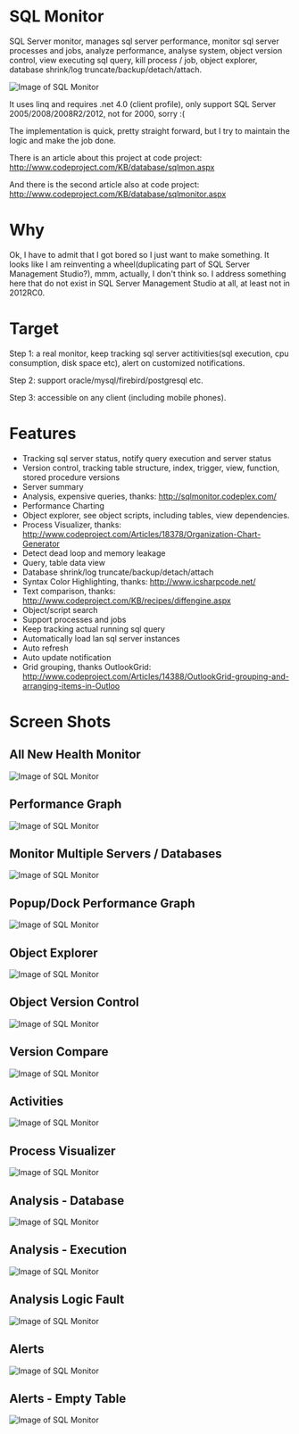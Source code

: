 # SQL Monitor
SQL Server monitor, manages sql server performance, monitor sql server processes and jobs, analyze performance, analyse system, object version control, view executing sql query, kill process / job, object explorer, database shrink/log truncate/backup/detach/attach.


![Image of SQL Monitor](https://raw.githubusercontent.com/unruledboy/SQLMonitor/master/images/1.png)




It uses linq and requires .net 4.0 (client profile), only support SQL Server 2005/2008/2008R2/2012, not for 2000, sorry :(

The implementation is quick, pretty straight forward, but I try to maintain the logic and make the job done.

There is an article about this project at code project: http://www.codeproject.com/KB/database/sqlmon.aspx

And there is the second article also at code project: http://www.codeproject.com/KB/database/sqlmonitor.aspx



# Why

Ok, I have to admit that I got bored so I just want to make something. It looks like I am reinventing a wheel(duplicating part of SQL Server Management Studio?), mmm, actually, I don't think so. I address something here that do not exist in SQL Server Management Studio at all, at least not in 2012RC0.

 

# Target

Step 1: a real monitor, keep tracking sql server actitivities(sql execution, cpu consumption, disk space etc), alert on customized notifications. 

Step 2: support oracle/mysql/firebird/postgresql etc.

Step 3: accessible on any client (including mobile phones).

 

# Features

* Tracking sql server status, notify query execution and server status
* Version control, tracking table structure, index, trigger, view, function, stored procedure versions
* Server summary
* Analysis, expensive queries, thanks: http://sqlmonitor.codeplex.com/
* Performance Charting
* Object explorer, see object scripts, including tables, view dependencies.
* Process Visualizer, thanks: http://www.codeproject.com/Articles/18378/Organization-Chart-Generator
* Detect dead loop and memory leakage
* Query, table data view
* Database shrink/log truncate/backup/detach/attach
* Syntax Color Highlighting, thanks: http://www.icsharpcode.net/
* Text comparison, thanks: http://www.codeproject.com/KB/recipes/diffengine.aspx
* Object/script search
* Support processes and jobs
* Keep tracking actual running sql query
* Automatically load lan sql server instances
* Auto refresh
* Auto update notification
* Grid grouping, thanks OutlookGrid: http://www.codeproject.com/Articles/14388/OutlookGrid-grouping-and-arranging-items-in-Outloo


# Screen Shots

 

## All New Health Monitor
![Image of SQL Monitor](https://raw.githubusercontent.com/unruledboy/SQLMonitor/master/images/1.png)


 

## Performance Graph
![Image of SQL Monitor](https://raw.githubusercontent.com/unruledboy/SQLMonitor/master/images/2.png)


 

## Monitor Multiple Servers / Databases
![Image of SQL Monitor](https://raw.githubusercontent.com/unruledboy/SQLMonitor/master/images/3.png)


## Popup/Dock Performance Graph
![Image of SQL Monitor](https://raw.githubusercontent.com/unruledboy/SQLMonitor/master/images/4.png)



## Object Explorer
![Image of SQL Monitor](https://raw.githubusercontent.com/unruledboy/SQLMonitor/master/images/5.png)


 

## Object Version Control
![Image of SQL Monitor](https://raw.githubusercontent.com/unruledboy/SQLMonitor/master/images/6.png)


 

## Version Compare
![Image of SQL Monitor](https://raw.githubusercontent.com/unruledboy/SQLMonitor/master/images/7.png)


 

## Activities
![Image of SQL Monitor](https://raw.githubusercontent.com/unruledboy/SQLMonitor/master/images/8.png)
 

 

## Process Visualizer
![Image of SQL Monitor](https://raw.githubusercontent.com/unruledboy/SQLMonitor/master/images/9.png)


## Analysis - Database
![Image of SQL Monitor](https://raw.githubusercontent.com/unruledboy/SQLMonitor/master/images/10.png)


## Analysis - Execution
![Image of SQL Monitor](https://raw.githubusercontent.com/unruledboy/SQLMonitor/master/images/11.png)


 

## Analysis Logic Fault
![Image of SQL Monitor](https://raw.githubusercontent.com/unruledboy/SQLMonitor/master/images/12.png)


 

## Alerts
![Image of SQL Monitor](https://raw.githubusercontent.com/unruledboy/SQLMonitor/master/images/13.png)


 

## Alerts - Empty Table
![Image of SQL Monitor](https://raw.githubusercontent.com/unruledboy/SQLMonitor/master/images/14.png)